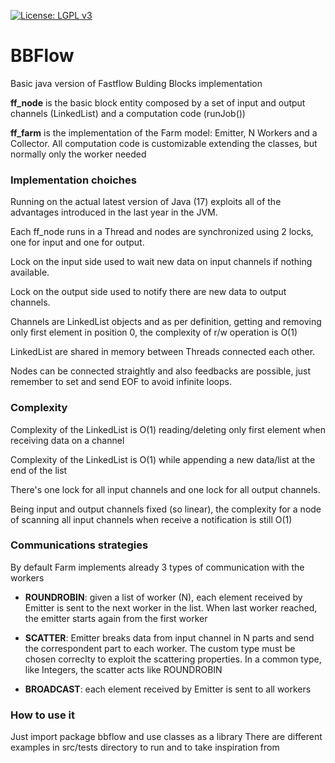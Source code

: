 [![License: LGPL v3](https://img.shields.io/badge/License-LGPL%20v3-blue.svg)](https://github.com/st4ck/BBFlow/blob/master/LICENSE)

# BBFlow
Basic java version of Fastflow Bulding Blocks implementation

**ff_node** is the basic block entity composed by a set of input and output channels (LinkedList<T>) and a computation code (runJob())
  
**ff_farm** is the implementation of the Farm model: Emitter, N Workers and a Collector. All computation code is customizable extending the classes, but normally only the worker needed
  

### Implementation choiches
Running on the actual latest version of Java (17) exploits all of the advantages introduced in the last year in the JVM.
  
Each ff_node runs in a Thread and nodes are synchronized using 2 locks, one for input and one for output.
  
Lock on the input side used to wait new data on input channels if nothing available.
  
Lock on the output side used to notify there are new data to output channels.
  
Channels are LinkedList objects and as per definition, getting and removing only first element in position 0, the complexity of r/w operation is O(1)
  
LinkedList are shared in memory between Threads connected each other.
  
Nodes can be connected straightly and also feedbacks are possible, just remember to set and send EOF to avoid infinite loops.
  

### Complexity
Complexity of the LinkedList is O(1) reading/deleting only first element when receiving data on a channel
  
Complexity of the LinkedList is O(1) while appending a new data/list at the end of the list
  
There's one lock for all input channels and one lock for all output channels.
  
Being input and output channels fixed (so linear), the complexity for a node of scanning all input channels when receive a notification is still O(1)
  

### Communications strategies
By default Farm implements already 3 types of communication with the workers
  
- **ROUNDROBIN**: given a list of worker (N), each element received by Emitter is sent to the next worker in the list. When last worker reached, the emitter starts again from the first worker
  
- **SCATTER**: Emitter breaks data from input channel in N parts and send the correspondent part to each worker. The custom type must be chosen correclty to exploit the scattering properties. In a common type, like Integers, the scatter acts like ROUNDROBIN
  
- **BROADCAST**: each element received by Emitter is sent to all workers
  
### How to use it
Just import package bbflow and use classes as a library
There are different examples in src/tests directory to run and to take inspiration from
